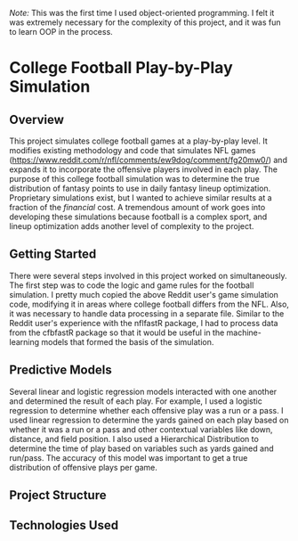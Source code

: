 *Note:* This was the first time I used object-oriented programming. I felt it was extremely necessary for the complexity of this project, and it was fun to learn OOP in the process.

# College Football Play-by-Play Simulation

## Overview
This project simulates college football games at a play-by-play level. It modifies existing methodology and code that simulates NFL games (https://www.reddit.com/r/nfl/comments/ew9dog/comment/fg20mw0/) and expands it to incorporate the offensive players involved in each play. The purpose of this college football simulation was to determine the true distribution of fantasy points to use in daily fantasy lineup optimization. Proprietary simulations exist, but I wanted to achieve similar results at a fraction of the *financial* cost. A tremendous amount of work goes into developing these simulations because football is a complex sport, and lineup optimization adds another level of complexity to the project. 

## Getting Started
There were several steps involved in this project worked on simultaneously. The first step was to code the logic and game rules for the football simulation. I pretty much copied the above Reddit user's game simulation code, modifying it in areas where college football differs from the NFL. Also, it was necessary to handle data processing in a separate file. Similar to the Reddit user's experience with the nflfastR package, I had to process data from the cfbfastR package so that it would be useful in the machine-learning models that formed the basis of the simulation.

## Predictive Models
Several linear and logistic regression models interacted with one another and determined the result of each play. For example, I used a logistic regression to determine whether each offensive play was a run or a pass. I used linear regression to determine the yards gained on each play based on whether it was a run or a pass and other contextual variables like down, distance, and field position. I also used a Hierarchical Distribution to determine the time of play based on variables such as yards gained and run/pass. The accuracy of this model was important to get a true distribution of offensive plays per game.

## Project Structure


## Technologies Used
